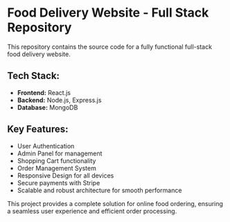 # Food Delivery Website - Full Stack Repository

This repository contains the source code for a fully functional full-stack food delivery website.

## Tech Stack:

- **Frontend:** React.js
- **Backend:** Node.js, Express.js
- **Database:** MongoDB

## Key Features:

- User Authentication
- Admin Panel for management
- Shopping Cart functionality
- Order Management System
- Responsive Design for all devices
- Secure payments with Stripe
- Scalable and robust architecture for smooth performance

This project provides a complete solution for online food ordering, ensuring a seamless user experience and efficient order processing.
